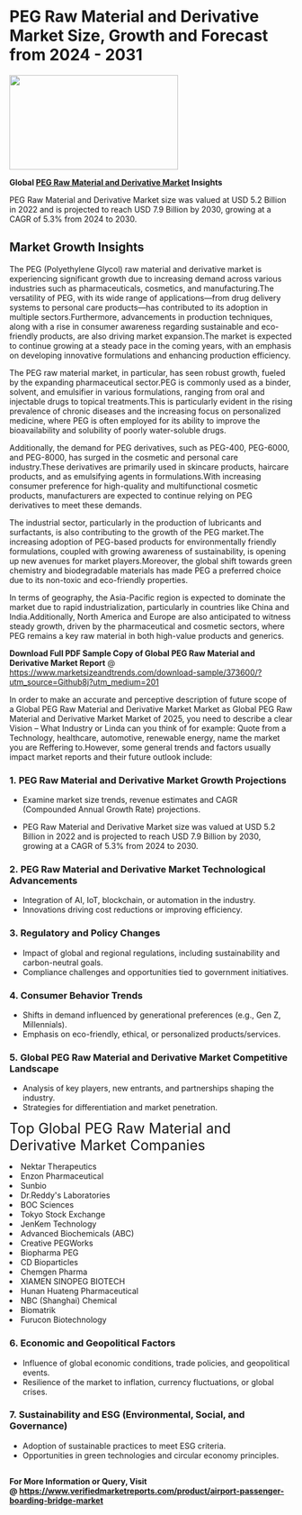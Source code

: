 <H1>PEG Raw Material and Derivative Market Size, Growth and Forecast from 2024 - 2031</H1><img class="aligncenter size-medium wp-image-584254" src="https://thirdeyenews.in/wp-content/uploads/2024/09/Global-Market-Research-300x168.jpeg" alt="" width="300" height="168" /><p><strong>Global&nbsp;<a href="https://www.marketsizeandtrends.com/download-sample/373600/?utm_source=Github8j?utm_medium=201">PEG Raw Material and Derivative Market</a> Insights</strong></p><p>PEG Raw Material and Derivative Market size was valued at USD 5.2 Billion in 2022 and is projected to reach USD 7.9 Billion by 2030, growing at a CAGR of 5.3% from 2024 to 2030.</p><p><h2>Market Growth Insights</h2> <p>The PEG (Polyethylene Glycol) raw material and derivative market is experiencing significant growth due to increasing demand across various industries such as pharmaceuticals, cosmetics, and manufacturing.The versatility of PEG, with its wide range of applications—from drug delivery systems to personal care products—has contributed to its adoption in multiple sectors.Furthermore, advancements in production techniques, along with a rise in consumer awareness regarding sustainable and eco-friendly products, are also driving market expansion.The market is expected to continue growing at a steady pace in the coming years, with an emphasis on developing innovative formulations and enhancing production efficiency.</p> <p>The PEG raw material market, in particular, has seen robust growth, fueled by the expanding pharmaceutical sector.PEG is commonly used as a binder, solvent, and emulsifier in various formulations, ranging from oral and injectable drugs to topical treatments.This is particularly evident in the rising prevalence of chronic diseases and the increasing focus on personalized medicine, where PEG is often employed for its ability to improve the bioavailability and solubility of poorly water-soluble drugs.</p> <p>Additionally, the demand for PEG derivatives, such as PEG-400, PEG-6000, and PEG-8000, has surged in the cosmetic and personal care industry.These derivatives are primarily used in skincare products, haircare products, and as emulsifying agents in formulations.With increasing consumer preference for high-quality and multifunctional cosmetic products, manufacturers are expected to continue relying on PEG derivatives to meet these demands.</p> <p>The industrial sector, particularly in the production of lubricants and surfactants, is also contributing to the growth of the PEG market.The increasing adoption of PEG-based products for environmentally friendly formulations, coupled with growing awareness of sustainability, is opening up new avenues for market players.Moreover, the global shift towards green chemistry and biodegradable materials has made PEG a preferred choice due to its non-toxic and eco-friendly properties.</p> <p>In terms of geography, the Asia-Pacific region is expected to dominate the market due to rapid industrialization, particularly in countries like China and India.Additionally, North America and Europe are also anticipated to witness steady growth, driven by the pharmaceutical and cosmetic sectors, where PEG remains a key raw material in both high-value products and generics.</p> <p><span class=""><strong>Download Full PDF Sample Copy of Global PEG Raw Material and Derivative Market Report</strong> @ <a href="https://www.marketsizeandtrends.com/download-sample/373600/?utm_source=Github8j?utm_medium=201" target="_blank">https://www.marketsizeandtrends.com/download-sample/373600/?utm_source=Github8j?utm_medium=201</a></span></p><p>In order to make an accurate and perceptive description of future scope of a Global&nbsp;PEG Raw Material and Derivative Market Market as Global&nbsp;PEG Raw Material and Derivative Market Market of 2025, you need to describe a clear Vision &ndash; What Industry or Linda can you think of for example: Quote from a Technology, healthcare, automotive, renewable energy, name the market you are Reffering to.However, some general trends and factors usually impact market reports and their future outlook include:</p><h3>1.&nbsp;<strong>PEG Raw Material and Derivative Market Growth Projections</strong></h3><ul><li>Examine market size trends, revenue estimates and CAGR (Compounded Annual Growth Rate) projections.</li><li><p>PEG Raw Material and Derivative Market size was valued at USD 5.2 Billion in 2022 and is projected to reach USD 7.9 Billion by 2030, growing at a CAGR of 5.3% from 2024 to 2030.</p></li></ul><h3>2.&nbsp;<strong>PEG Raw Material and Derivative Market Technological Advancements</strong></h3><ul><li>Integration of AI, IoT, blockchain, or automation in the industry.</li><li>Innovations driving cost reductions or improving efficiency.</li></ul><h3>3.&nbsp;<strong>Regulatory and Policy Changes</strong></h3><ul><li>Impact of global and regional regulations, including sustainability and carbon-neutral goals.</li><li>Compliance challenges and opportunities tied to government initiatives.</li></ul><h3>4.&nbsp;<strong>Consumer Behavior Trends</strong></h3><ul><li>Shifts in demand influenced by generational preferences (e.g., Gen Z, Millennials).</li><li>Emphasis on eco-friendly, ethical, or personalized products/services.</li></ul><h3>5.&nbsp;<strong>Global PEG Raw Material and Derivative Market Competitive Landscape</strong></h3><ul><li>Analysis of key players, new entrants, and partnerships shaping the industry.</li><li>Strategies for differentiation and market penetration.</li></ul><p data-pm-slice="1 1 []"><span style="color: inherit; font-family: inherit; font-size: 25px;">Top Global PEG Raw Material and Derivative Market Companies</span></p><div class="" data-test-id=""><p><li>Nektar Therapeutics</li><li> Enzon Pharmaceutical</li><li> Sunbio</li><li> Dr.Reddy's Laboratories</li><li> BOC Sciences</li><li> Tokyo Stock Exchange</li><li> JenKem Technology</li><li> Advanced Biochemicals (ABC)</li><li> Creative PEGWorks</li><li> Biopharma PEG</li><li> CD Bioparticles</li><li> Chemgen Pharma</li><li> XIAMEN SINOPEG BIOTECH</li><li> Hunan Huateng Pharmaceutical</li><li> NBC (Shanghai) Chemical</li><li> Biomatrik</li><li> Furucon Biotechnology</li></p></div><h3>6.&nbsp;<strong>Economic and Geopolitical Factors</strong></h3><ul><li>Influence of global economic conditions, trade policies, and geopolitical events.</li><li>Resilience of the market to inflation, currency fluctuations, or global crises.</li></ul><h3>7.&nbsp;<strong>Sustainability and ESG (Environmental, Social, and Governance)</strong></h3><ul><li>Adoption of sustainable practices to meet ESG criteria.</li><li>Opportunities in green technologies and circular economy principles.</li></ul><h2><strong style="font-size: 14px;">For More Information or Query, Visit @&nbsp;</strong><a style="background-color: #ffffff; font-size: 14px;" href="https://www.marketsizeandtrends.com/report/peg-raw-material-and-derivative-market/" target="_blank">https://www.verifiedmarketreports.com/product/airport-passenger-boarding-bridge-market</a></h2>